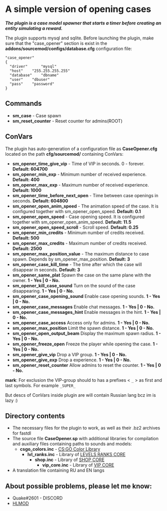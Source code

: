 # A simple version of opening cases
***The plugin is a case model spawner that starts a timer before creating an entity simulating a reward.***
[^1]: It is a standalone plugin, on the basis of which I am currently writing a private(maybe public) CORE equal to WSGK.

The plugin supports mysql and sqlite. Before launching the plugin, make sure that the "case_opener" section is exist in the **addons/sourcemod/configs/database.cfg** configuration file:
```
"case_opener"
{
  "driver"      "mysql"
  "host"	"255.255.255.255"
  "database"	"dbname"
  "user"	"dbuser"
  "pass"	"password"
}
```
## Commands 
- **sm_case** - Case spawn
- **sm_reset_counter** - Reset counter for admins(ROOT)
## ConVars
The plugin has auto-generation of a configuration file as **CaseOpener.cfg** located on the path **cfg/sourcemod/** containing ConVars:
- **sm_opener_time_give_vip** - Time of VIP in seconds. 0 - forever.	**Default: 604700**
- **sm_opener_min_exp** - Minimum number of received experience.	**Default: 400**
- **sm_opener_max_exp** - Maximum number of received experience.	**Default: 1000**
- **sm_opener_time_before_next_open** - Time between case openings in seconds.	**Default: 604800**
- **sm_opener_open_anim_speed** - The animation speed of the case. It is configured together with sm_opener_open_speed.	**Default: 0.1**
- **sm_opener_open_speed** - Case opening speed. It is configured together with sm_opener_open_anim_speed.	**Default: 11.5**
- **sm_opener_open_speed_scroll** - Scroll speed.	**Default: 0.25**
- **sm_opener_min_credits** - Minimum number of credits received.	**Default: 500**
- **sm_opener_max_credits** - Maximum number of credits received.	**Default: 2500**
- **sm_opener_max_position_value** - The maximum distance to case spawn. Depends by sm_opener_max_position.	**Default: 3**
- **sm_opener_case_kill_time** - The time after which the case will disappear in seconds.	**Default: 3**
- **sm_opener_same_plat**  Spawn the case on the same plane with the owner.	**1 - Yes | 0 - No.**
- **sm_opener_kill_case_sound**  Turn on the sound of the case disappearing.	**1 - Yes | 0 - No.**
- **sm_opener_case_opening_sound**  Enable case opening sounds.	**1 - Yes | 0 - No.**
- **sm_opener_case_messages**  Enable chat messages.	**1 - Yes | 0 - No.**
- **sm_opener_case_messages_hint**  Enable messages in the hint.	**1 - Yes | 0 - No.**
- **sm_opener_case_access**  Access only for admins.	**1 - Yes | 0 - No.**
- **sm_opener_max_position**  Limit the spawn distance.	**1 - Yes | 0 - No.**
- **sm_opener_open_output_beam**  Display the maximum spawn radius.	**1 - Yes | 0 - No.**
- **sm_opener_freeze_open**  Freeze the player while opening the case.	**1 - Yes | 0 - No.**
- **sm_opener_give_vip**  Drop a VIP group.	**1 - Yes | 0 - No.**
- **sm_opener_give_exp**  Drop a experience.	**1 - Yes | 0 - No.**
- **sm_opener_reset_counter**  Allow admins to reset the counter.	**1 - Yes | 0 - No.**

**mark**: For exclusion the VIP-group should to has a prefixes < `_` > as first and last symbols. For example `_SUPER_`

But descs of ConVars inside plugin are will contain Russian lang bcz im is lazy :)

## Directory contents
- The necessary files for the plugin to work, as well as their .bz2 archives for fastdl
- The source file **CaseOpener.sp** with additional libraries for compilation and auxiliary files containing paths to sounds and models:
  - **csgo_colors.inc** - [CS:GO Color Library](https://hlmod.ru/threads/inc-cs-go-colors.46870/)
    - **lvl_ranks.inc** - Library of [LEVELS RANKS CORE](https://github.com/levelsranks/levels-ranks-core/tree/3.1.7B2)
      - **shop.inc** - Library of [SHOP CORE](https://github.com/hlmod/Shop-Core)
        - **vip_core.inc** - Library of [VIP CORE](https://github.com/R1KO/VIP-Core/releases)
- A translation file containing RU and EN langs

## About possible problems, please let me know: 
- Quake#2601 - DISCORD
- [HLMOD](https://hlmod.ru/members/palonez.92448/)
